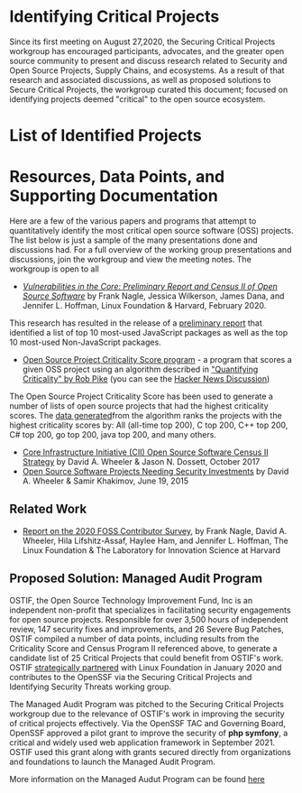 # Identifying Critical Projects

Since its first meeting on August 27,2020, the Securing Critical Projects workgroup has encouraged participants, advocates, and the greater open source community to present and discuss research related to Security and Open Source Projects, Supply Chains, and ecosystems. As a result of that research and associated discussions, as well as proposed solutions to Secure Critical Projects, the workgroup curated this document; focused on identifying projects deemed "critical" to the open source ecosystem. 

# List of Identified Projects



# Resources, Data Points, and Supporting Documentation

Here are a few of the various papers and programs that attempt to quantitatively identify the most critical open source software (OSS) projects. The list below is just a sample of the many presentations done and discussions had. For a full overview of the working group presentations and discussions, join the workgroup and view the meeting notes. The workgroup is open to all 

* [*Vulnerabilities in the Core: Preliminary Report and Census II of Open Source Software*](https://www.coreinfrastructure.org/programs/census-program-ii/)
  by Frank Nagle, Jessica Wilkerson, James Dana, and Jennifer L. Hoffman, Linux Foundation & Harvard, February 2020.

This research has resulted in the release of a [preliminary report](https://www.coreinfrastructure.org/programs/census-program-ii/) that identified a list of top 10 most-used JavaScript packages as well as the top 10 most-used Non-JavaScript packages. 
  
* [Open Source Project Criticality Score program](https://github.com/ossf/criticality_score) - a program
  that scores a given OSS project using an algorithm described in
  ["Quantifying Criticality" by Rob Pike](https://github.com/ossf/criticality_score/blob/main/Quantifying_criticality_algorithm.pdf)
  (you can see the [Hacker News Discussion](https://news.ycombinator.com/item?id=25381397))

The Open Source Project Criticality Score has been used to generate a number of lists of open source projects that had the highest criticality scores. The [data generated](https://commondatastorage.googleapis.com/ossf-criticality-score/index.html)from the algorithm ranks the projects with the highest criticality scores by: All (all-time top 200), C top 200, C++ top 200, C# top 200, go top 200, java top 200, and many others. 

* [Core Infrastructure Initiative (CII) Open Source Software Census II Strategy](https://www.ida.org/research-and-publications/publications/all/c/co/core-infrastructure-initiative-cii-open-source-software-census-ii-strategy)
  by David A. Wheeler & Jason N. Dossett, October 2017
* [Open Source Software Projects Needing Security Investments](https://www.coreinfrastructure.org/wp-content/uploads/sites/6/2018/04/pub_ida_lf_cii_070915.pdf)
  by David A. Wheeler & Samir Khakimov, June 19, 2015

 

## Related Work

* [Report on the 2020 FOSS Contributor Survey](https://www.linuxfoundation.org/blog/2020/12/download-the-report-on-the-2020-foss-contributor-survey/),
  by Frank Nagle, David A. Wheeler, Hila Lifshitz-Assaf, Haylee Ham, and Jennifer L. Hoffman,
  The Linux Foundation & The Laboratory for Innovation Science at Harvard

## Proposed Solution: Managed Audit Program

OSTIF, the Open Source Technology Improvement Fund, Inc is an independent non-profit that specializes in facilitating security engagements for open source projects. Responsible for over 3,500 hours of independent review, 147 security fixes and improvements, and 26 Severe Bug Patches, OSTIF compiled a number of data points, including results from the Criticality Score and Census Program II referenced above, to generate a candidate list of 25 Critical Projects that could benefit from OSTIF's work. OSTIF [strategically partnered](https://www.linuxfoundation.org/press-release/new-collaboration-brings-increased-open-source-security-support-and-assurances-to-software-developers/) with Linux Foundation in January 2020 and contributes to the OpenSSF via the Securing Critical Projects and Identifying Security Threats working group.  

The Managed Audit Program was pitched to the Securing Critical Projects workgroup due to the relevance of OSTIF's work in improving the security of critical projects effectively. Via the OpenSSF TAC and Governing Board, OpenSSF approved a pilot grant to improve the security of **php symfony**, a critical and widely used web application framework in September 2021. OSTIF used this grant along with grants secured directly from organizations and foundations to launch the Managed Audit Program. 

More information on the Managed Audut Program can be found [here](https://docs.google.com/spreadsheets/d/1oytKuD7UCX6nDXWQMr6ZgYYgap_SH_JVBof5gNrgSxo/edit#gid=0)
